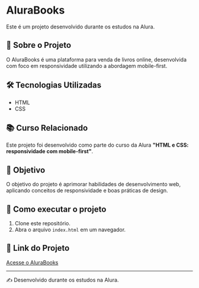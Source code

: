 # AluraBooks

Este é um projeto desenvolvido durante os estudos na Alura.

## 📖 Sobre o Projeto
O AluraBooks é uma plataforma para venda de livros online, desenvolvida com foco em responsividade utilizando a abordagem mobile-first.

## 🛠️ Tecnologias Utilizadas
- HTML
- CSS

## 📚 Curso Relacionado
Este projeto foi desenvolvido como parte do curso da Alura **"HTML e CSS: responsividade com mobile-first"**.

## 🎯 Objetivo
O objetivo do projeto é aprimorar habilidades de desenvolvimento web, aplicando conceitos de responsividade e boas práticas de design.

## 🚀 Como executar o projeto
1. Clone este repositório.
2. Abra o arquivo `index.html` em um navegador.

## 🔗 Link do Projeto
[Acesse o AluraBooks](https://alura-books-three-taupe.vercel.app/)

---

✍️ Desenvolvido durante os estudos na Alura.

